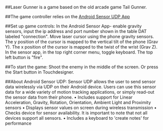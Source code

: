 ##Laser Gunner is a game based on the old arcade game Tail Gunner.

##The game controller relies on the [Android Sensor UDP App](https://play.google.com/store/apps/details?id=com.ubccapstone.sensorUDP)

##Set up game controls:
In the Android Sensor App- enable gravity sensors, input the ip address and port number shown in the table DAT labeled "connection". Move laser cursor using the phone gravity sensors. The y position of the cursor is mapped to the vertical tilt of the phone (Grav Y). The x position of the cursor is mapped to the twist of the wrist (Grav Z). In the sensor app, in the top right corner menu, toggle keyboard. The top left button is "fire".

##To start the game:
Shoot the enemy in the middle of the screen. Or press the Start button in Touchdesigner.





##About Android Sensor UDP:
Sensor UDP allows the user to send sensor data wirelessly via UDP on their Android device. Users can use this sensor data for a wide variety of motion tracking applications, or simply read-out the sensor data from their phone.
• Includes support for Linear Acceleration, Gravity, Rotation, Orientation, Ambient Light and Proximity sensors
• Displays sensor values on screen during wireless transmission
• Checks device for sensor availability. It is important to note that not all devices support all sensors.
• Includes a keyboard to 'create notes' for performance
